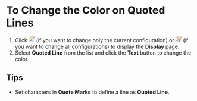 # To Change the Color on Quoted Lines

1. Click ![Properties for Current Configuration](../../images/properties.png)
(if you want to change only the current configuration) or
![Properties for All Configuration](../../images/allproperties.png)
(if you want to change all configurations) to display
the **Display** page.
2. Select **Quoted Line** from the list and click the **Text** button
to change the color.

## Tips

- Set characters in **Quote Marks** to define a line as **Quoted Line**.
